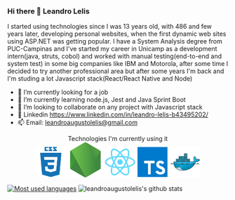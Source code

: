 ### Hi there 👋 Leandro Lelis

I started using technologies since I was 13 years old, with 486 and few years later, developing personal websites, when the first dynamic web sites using ASP.NET was getting popular. I have a System Analysis degree from PUC-Campinas and I've started my career in Unicamp as a development intern(java, struts, cobol) and worked with manual testing(end-to-end and system test) in some big companies like IBM and Motorola, after some time I decided to try another professional area but after some years I'm back and I'm studing a lot Javascript stack(React/React Native and Node)

- 🔭 I’m currently looking for a job
- 🌱 I’m currently learning node.js, Jest and Java Sprint Boot
- 👯 I’m looking to collaborate on any project with Javascript stack
- 💬 Linkedin https://www.linkedin.com/in/leandro-lelis-b43495202/
- 📫 Email: leandroaugustolelis@gmail.com


<p align="center">
Technologies I'm currently using it
  <br>
<img src="https://github.com/devicons/devicon/blob/master/icons/css3/css3-plain-wordmark.svg" alt="css3" width="70" height="70"/>
<img src="https://github.com/devicons/devicon/blob/master/icons/nodejs/nodejs-original.svg" alt="node" width="80" height="80"/>
<img src="https://github.com/devicons/devicon/blob/master/icons/react/react-original.svg" alt="reactJS and react native"  width="70" height="70"/>
<img src="https://github.com/devicons/devicon/blob/master/icons/typescript/typescript-original.svg" alt="typescript" width="70" height="70"/>
<img src="https://github.com/devicons/devicon/blob/master/icons/docker/docker-original.svg" alt="docker" width="70" height="70"/>

[![Most used languages](https://github-readme-stats.vercel.app/api/top-langs/?username=leandroaugustolelis&langs_count=5)](https://github.com/anuraghazra/github-readme-stats)
![leandroaugustolelis's github stats](https://github-readme-stats.vercel.app/api?username=leandroaugustolelis&show_icons=true&theme=react)
